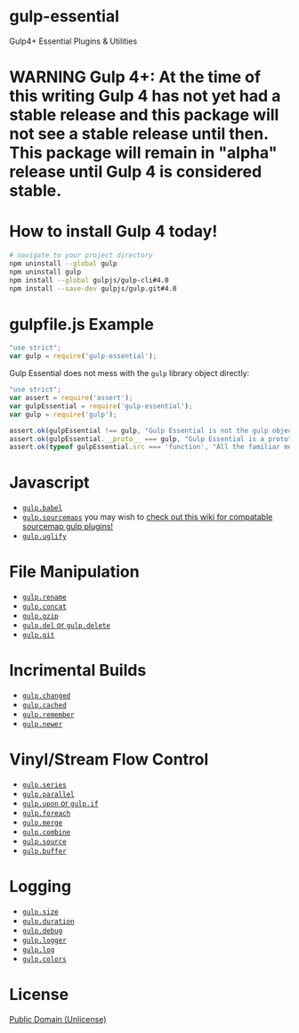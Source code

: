 # gulp-essential
Gulp4+ Essential Plugins &amp; Utilities

# WARNING Gulp 4+: At the time of this writing Gulp 4 has not yet had a stable release and this package will not see a stable release until then. This package will remain in "alpha" release until Gulp 4 is considered stable.

# How to install Gulp 4 today!
```bash
# navigate to your project directory
npm uninstall --global gulp
npm uninstall gulp
npm install --global gulpjs/gulp-cli#4.0
npm install --save-dev gulpjs/gulp.git#4.0
```

# gulpfile.js Example
```js
"use strict";
var gulp = require('gulp-essential');
```

Gulp Essential does not mess with the `gulp` library object directly:
```js
"use strict";
var assert = require('assert');
var gulpEssential = require('gulp-essential');
var gulp = require('gulp');

assert.ok(gulpEssential !== gulp, "Gulp Essential is not the gulp object.");
assert.ok(gulpEssential.__proto__ === gulp, "Gulp Essential is a prototype shell around gulp.");
assert.ok(typeof gulpEssential.src === 'function', "All the familiar methods like gulp.src are there.");
```

# Javascript
* [`gulp.babel`](https://www.npmjs.com/package/gulp-babel)
* [`gulp.sourcemaps`](https://www.npmjs.com/package/gulp-sourcemaps) you may wish to [check out this wiki for compatable sourcemap gulp plugins!](https://github.com/floridoo/gulp-sourcemaps/wiki/Plugins-with-gulp-sourcemaps-support)
* [`gulp.uglify`](https://www.npmjs.com/package/gulp-uglify)

# File Manipulation
* [`gulp.rename`](https://www.npmjs.com/package/gulp-rename)
* [`gulp.concat`](https://www.npmjs.com/package/gulp-concat)
* [`gulp.gzip`](https://www.npmjs.com/package/gulp-gzip)
* [`gulp.del` or `gulp.delete`](https://www.npmjs.com/package/del)
* [`gulp.git`](https://www.npmjs.com/package/gulp-git)

# Incrimental Builds
* [`gulp.changed`](https://www.npmjs.com/package/gulp-changed)
* [`gulp.cached`](https://www.npmjs.com/package/gulp-cached)
* [`gulp.remember`](https://www.npmjs.com/package/gulp-remember)
* [`gulp.newer`](https://www.npmjs.com/package/gulp-newer)

# Vinyl/Stream Flow Control
* [`gulp.series`](https://www.npmjs.com/package/undertaker#series-taskname-fn-function)
* [`gulp.parallel`](https://www.npmjs.com/package/undertaker#parallel-taskname-fn-function)
* [`gulp.upon` or `gulp.if`](https://www.npmjs.com/package/gulp-if)
* [`gulp.foreach`](https://www.npmjs.com/package/gulp-foreach)
* [`gulp.merge`](https://www.npmjs.com/package/merge-stream)
* [`gulp.combine`](https://www.npmjs.com/package/multipipe)
* [`gulp.source`](https://www.npmjs.com/package/vinyl-source-stream)
* [`gulp.buffer`](https://www.npmjs.com/package/vinyl-buffer)

# Logging
* [`gulp.size`](https://www.npmjs.com/package/gulp-size)
* [`gulp.duration`](https://www.npmjs.com/package/gulp-duration)
* [`gulp.debug`](https://www.npmjs.com/package/gulp-debug)
* [`gulp.logger`](https://www.npmjs.com/package/glogg)
* [`gulp.log`](https://www.npmjs.com/package/glogg#logger-info-msg)
* [`gulp.colors`](https://github.com/chalk/chalk)

# License
[Public Domain (Unlicense)](http://unlicense.org/)
